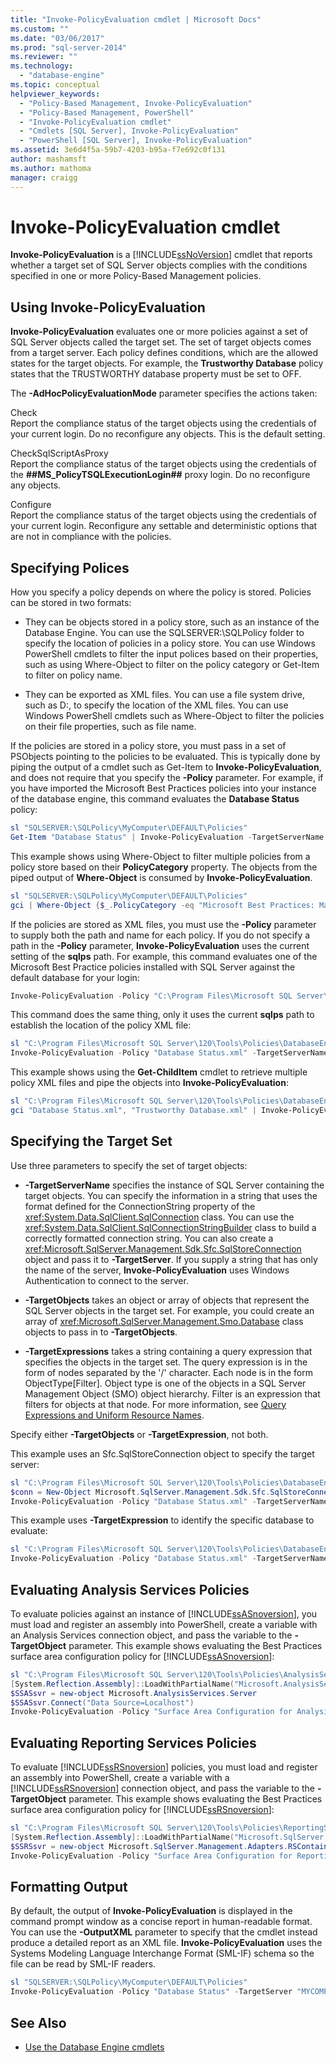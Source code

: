 ```yaml
---
title: "Invoke-PolicyEvaluation cmdlet | Microsoft Docs"
ms.custom: ""
ms.date: "03/06/2017"
ms.prod: "sql-server-2014"
ms.reviewer: ""
ms.technology:
  - "database-engine"
ms.topic: conceptual
helpviewer_keywords:
  - "Policy-Based Management, Invoke-PolicyEvaluation"
  - "Policy-Based Management, PowerShell"
  - "Invoke-PolicyEvaluation cmdlet"
  - "Cmdlets [SQL Server], Invoke-PolicyEvaluation"
  - "PowerShell [SQL Server], Invoke-PolicyEvaluation"
ms.assetid: 3e6d4f5a-59b7-4203-b95a-f7e692c0f131
author: mashamsft
ms.author: mathoma
manager: craigg
---
```

# Invoke-PolicyEvaluation cmdlet

**Invoke-PolicyEvaluation** is a [!INCLUDE[ssNoVersion](../includes/ssnoversion-md.md)] cmdlet that reports whether a target set of SQL Server objects complies with the conditions specified in one or more Policy-Based Management policies.

## Using Invoke-PolicyEvaluation

**Invoke-PolicyEvaluation** evaluates one or more policies against a set of SQL Server objects called the target set. The set of target objects comes from a target server. Each policy defines conditions, which are the allowed states for the target objects. For example, the **Trustworthy Database** policy states that the TRUSTWORTHY database property must be set to OFF.

The **-AdHocPolicyEvaluationMode** parameter specifies the actions taken:

Check\
Report the compliance status of the target objects using the credentials of your current login. Do no reconfigure any objects. This is the default setting.

CheckSqlScriptAsProxy\
Report the compliance status of the target objects using the credentials of the **##MS_PolicyTSQLExecutionLogin##** proxy login. Do no reconfigure any objects.

Configure\
Report the compliance status of the target objects using the credentials of your current login. Reconfigure any settable and deterministic options that are not in compliance with the policies.

## Specifying Polices
 How you specify a policy depends on where the policy is stored. Policies can be stored in two formats:

- They can be objects stored in a policy store, such as an instance of the Database Engine. You can use the SQLSERVER:\SQLPolicy folder to specify the location of policies in a policy store. You can use Windows PowerShell cmdlets to filter the input polices based on their properties, such as using Where-Object to filter on the policy category or Get-Item to filter on policy name.

- They can be exported as XML files. You can use a file system drive, such as D:, to specify the location of the XML files. You can use Windows PowerShell cmdlets such as Where-Object to filter the policies on their file properties, such as file name.

If the policies are stored in a policy store, you must pass in a set of PSObjects pointing to the policies to be evaluated. This is typically done by piping the output of a cmdlet such as Get-Item to **Invoke-PolicyEvaluation**, and does not require that you specify the **-Policy** parameter. For example, if you have imported the Microsoft Best Practices policies into your instance of the database engine, this command evaluates the **Database Status** policy:

```powershell
sl "SQLSERVER:\SQLPolicy\MyComputer\DEFAULT\Policies"
Get-Item "Database Status" | Invoke-PolicyEvaluation -TargetServerName "MYCOMPUTER"
```

This example shows using Where-Object to filter multiple policies from a policy store based on their **PolicyCategory** property. The objects from the piped output of **Where-Object** is consumed by **Invoke-PolicyEvaluation**.

```powershell
sl "SQLSERVER:\SQLPolicy\MyComputer\DEFAULT\Policies"
gci | Where-Object {$_.PolicyCategory -eq "Microsoft Best Practices: Maintenance"} | Invoke-PolicyEvaluation -TargetServer "MYCOMPUTER"
```

If the policies are stored as XML files, you must use the **-Policy** parameter to supply both the path and name for each policy. If you do not specify a path in the **-Policy** parameter, **Invoke-PolicyEvaluation** uses the current setting of the **sqlps** path. For example, this command evaluates one of the Microsoft Best Practice policies installed with SQL Server against the default database for your login:

```powershell
Invoke-PolicyEvaluation -Policy "C:\Program Files\Microsoft SQL Server\120\Tools\Policies\DatabaseEngine\1033\Database Status.xml" -TargetServerName "MYCOMPUTER"
```

This command does the same thing, only it uses the current **sqlps** path to establish the location of the policy XML file:

```powershell
sl "C:\Program Files\Microsoft SQL Server\120\Tools\Policies\DatabaseEngine\1033"
Invoke-PolicyEvaluation -Policy "Database Status.xml" -TargetServerName "MYCOMPUTER"
```

This example shows using the **Get-ChildItem** cmdlet to retrieve multiple policy XML files and pipe the objects into **Invoke-PolicyEvaluation**:

```powershell
sl "C:\Program Files\Microsoft SQL Server\120\Tools\Policies\DatabaseEngine\1033"
gci "Database Status.xml", "Trustworthy Database.xml" | Invoke-PolicyEvaluation -TargetServer "MYCOMPUTER"
```

## Specifying the Target Set

Use three parameters to specify the set of target objects:

- **-TargetServerName** specifies the instance of SQL Server containing the target objects. You can specify the information in a string that uses the format defined for the ConnectionString property of the <xref:System.Data.SqlClient.SqlConnection> class. You can use the <xref:System.Data.SqlClient.SqlConnectionStringBuilder> class to build a correctly formatted connection string. You can also create a <xref:Microsoft.SqlServer.Management.Sdk.Sfc.SqlStoreConnection> object and pass it to **-TargetServer**. If you supply a string that has only the name of the server, **Invoke-PolicyEvaluation** uses Windows Authentication to connect to the server.

- **-TargetObjects** takes an object or array of objects that represent the SQL Server objects in the target set. For example, you could create an array of <xref:Microsoft.SqlServer.Management.Smo.Database> class objects to pass in to **-TargetObjects**.

- **-TargetExpressions** takes a string containing a query expression that specifies the objects in the target set. The query expression is in the form of nodes separated by the '/' character. Each node is in the form ObjectType[Filter]. Object type is one of the objects in a SQL Server Management Object (SMO) object hierarchy. Filter is an expression that filters for objects at that node. For more information, see [Query Expressions and Uniform Resource Names](../powershell/query-expressions-and-uniform-resource-names.md).

Specify either **-TargetObjects** or **-TargetExpression**, not both.

This example uses an Sfc.SqlStoreConnection object to specify the target server:

```powershell
sl "C:\Program Files\Microsoft SQL Server\120\Tools\Policies\DatabaseEngine\1033"
$conn = New-Object Microsoft.SqlServer.Management.Sdk.Sfc.SqlStoreConnection("server='MYCOMPUTER';Trusted_Connection=True")
Invoke-PolicyEvaluation -Policy "Database Status.xml" -TargetServerName $conn
```

This example uses **-TargetExpression** to identify the specific database to evaluate:

```powershell
sl "C:\Program Files\Microsoft SQL Server\120\Tools\Policies\DatabaseEngine\1033"
Invoke-PolicyEvaluation -Policy "Database Status.xml" -TargetServerName "MyComputer" -TargetExpression "Server[@Name='MYCOMPUTER']/Database[@Name='AdventureWorks2012']"
```

## Evaluating Analysis Services Policies

To evaluate policies against an instance of [!INCLUDE[ssASnoversion](../includes/ssasnoversion-md.md)], you must load and register an assembly into PowerShell, create a variable with an Analysis Services connection object, and pass the variable to the **-TargetObject** parameter. This example shows evaluating the Best Practices surface area configuration policy for [!INCLUDE[ssASnoversion](../includes/ssasnoversion-md.md)]:

```powershell
sl "C:\Program Files\Microsoft SQL Server\120\Tools\Policies\AnalysisServices\1033"
[System.Reflection.Assembly]::LoadWithPartialName("Microsoft.AnalysisServices")
$SSASsvr = new-object Microsoft.AnalysisServices.Server
$SSASsvr.Connect("Data Source=Localhost")
Invoke-PolicyEvaluation -Policy "Surface Area Configuration for Analysis Services Features.xml" -TargetObject $SSASsvr
```

## Evaluating Reporting Services Policies

To evaluate [!INCLUDE[ssRSnoversion](../includes/ssrsnoversion-md.md)] policies, you must load and register an assembly into PowerShell, create a variable with a [!INCLUDE[ssRSnoversion](../includes/ssrsnoversion-md.md)] connection object, and pass the variable to the **-TargetObject** parameter. This example shows evaluating the Best Practices surface area configuration policy for [!INCLUDE[ssRSnoversion](../includes/ssrsnoversion-md.md)]:

```powershell
sl "C:\Program Files\Microsoft SQL Server\120\Tools\Policies\ReportingServices\1033"
[System.Reflection.Assembly]::LoadWithPartialName("Microsoft.SqlServer.Dmf.Adapters")
$SSRSsvr = new-object Microsoft.SqlServer.Management.Adapters.RSContainer('MyComputer')
Invoke-PolicyEvaluation -Policy "Surface Area Configuration for Reporting Services 2008 Features.xml" -TargetObject $SSRSsvr
```

## Formatting Output

By default, the output of **Invoke-PolicyEvaluation** is displayed in the command prompt window as a concise report in human-readable format. You can use the **-OutputXML** parameter to specify that the cmdlet instead produce a detailed report as an XML file. **Invoke-PolicyEvaluation** uses the Systems Modeling Language Interchange Format (SML-IF) schema so the file can be read by SML-IF readers.

```powershell
sl "SQLSERVER:\SQLPolicy\MyComputer\DEFAULT\Policies"
Invoke-PolicyEvaluation -Policy "Database Status" -TargetServer "MYCOMPUTER" -OutputXML > C:\MyReports\DatabaseStatusReport.xml
```

## See Also

- [Use the Database Engine cmdlets](../../2014/database-engine/use-the-database-engine-cmdlets.md)
